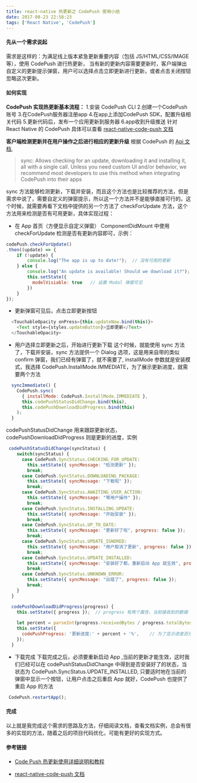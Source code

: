 ```yaml
---
title: react-native 热更新之 CodePush 使用小结
date: 2017-08-23 22:58:23
tags: ['React Native', 'CodePush']
---
```

#### 先从一个需求说起
需求是这样的：为满足线上版本紧急更新重要内容（包括 JS/HTML/CSS/IMAGE 等），使用 CodePush 进行热更新， 当有新的更新内容需要更新时，客户端弹出自定义的更新提示弹窗，用户可以选择点击立即更新进行更新，或者点击关闭按钮忽略这次更新。

#### 如何实现
**CodePush 实现热更新基本流程：**
  1.安装 CodePush CLI
  2.创建一个CodePush 账号
  3.在CodePush服务器注册app
  4.在app上添加CodePush SDK，配置升级相关代码
  5.更新代码后，发布一个应用更新到服务器
  6.app收到升级推送
针对 React Native 的 CodePush 具体可以查看 [react-native-code-push 文档](https://github.com/Microsoft/react-native-code-push) 

**客户端检测更新并在用户操作之后进行相应的更新升级**
根据 CodePush 的 [Api 文档](https://github.com/Microsoft/react-native-code-push/blob/master/docs/api-js.md), 
> sync: Allows checking for an update, downloading it and installing it, all with a single call. Unless you need custom UI and/or behavior, we recommend most developers to use this method when integrating CodePush into their apps

sync 方法能够检测更新，下载并安装，而且这个方法也是比较推荐的方法，但是需求中说了，需要自定义的弹窗提示，所以这一个方法并不是能够直接可行的。这个时候，就需要再看下文档中提供的另一个方法了 checkForUpdate 方法，这个方法用来检测是否有可用更新，具体实现过程：
- 在 App 首页（方便显示自定义弹窗） ComponentDidMount 中使用 checkForUpdate 检测是否有更新内容即可，示例：

```javascript
codePush.checkForUpdate()
.then((update) => {
    if (!update) {
        console.log("The app is up to date!");  // 没有可用的更新
    } else {
        console.log("An update is available! Should we download it?"); // 有可用的更新
        this.setState({   
          modelVisiable: true   // 设置 Modal 弹窗可见
        })
    }
});
```
- 更新弹窗可见后，点击立即更新按钮
```javascript
  <TouchableOpacity onPress={this.updateNow.bind(this)}>
    <Text style={styles.updateButton}>立即更新</Text>
  </TouchableOpacity>
```
- 用户选择立即更新之后，开始进行更新下载
这个时候，就能使用 sync 方法了，下载并安装，sync 方法提供一个 Dialog 选项，这是用来自带的类似 confirm 弹窗，我们已经有弹窗了，就不需要了, installMode 参数就是安装模式，我选择 CodePush.InstallMode.IMMEDIATE，为了展示更新进度，就需要两个方法
```javascript
  syncImmediate() {
    CodePush.sync(
      { installMode: CodePush.InstallMode.IMMEDIATE },
      this.codePushStatusDidChange.bind(this),
      this.codePushDownloadDidProgress.bind(this)
    );
  }
```

codePushStatusDidChange 用来跟踪更新状态，codePushDownloadDidProgress 则是更新的进度，实例

```javascript
 codePushStatusDidChange(syncStatus) {
    switch(syncStatus) {
      case CodePush.SyncStatus.CHECKING_FOR_UPDATE:
        this.setState({ syncMessage: "检测更新" });
        break;
      case CodePush.SyncStatus.DOWNLOADING_PACKAGE:
        this.setState({ syncMessage: "下载啦" });
        break;
      case CodePush.SyncStatus.AWAITING_USER_ACTION:
        this.setState({ syncMessage: "等用户操作" });
        break;
      case CodePush.SyncStatus.INSTALLING_UPDATE:
        this.setState({ syncMessage: "开始安装" });
        break;
      case CodePush.SyncStatus.UP_TO_DATE:
        this.setState({ syncMessage: "更新好了啦", progress: false });
        break;
      case CodePush.SyncStatus.UPDATE_IGNORED:
        this.setState({ syncMessage: "用户取消了更新", progress: false });
        break;
      case CodePush.SyncStatus.UPDATE_INSTALLED:
        this.setState({ syncMessage: "安装好了都，重新启动 App 就生效", progress: false });
        break;
      case CodePush.SyncStatus.UNKNOWN_ERROR:
        this.setState({ syncMessage: "出错了", progress: false });
        break;
    }
  }

  codePushDownloadDidProgress(progress) {
    this.setState({ progress });  // progress 有两个属性，当前接收到的数据 receivedBytes 和总的数据量 totalBytes,
    
    let percent = parseInt(progress.receivedBytes / progress.totalBytes * 100);
    this.setState({
      codePushProgress: '更新进度:' + percent + '%',    // 为了显示进度百分比
    });
  }
```
- 下载完成
下载完成之后，必须要重新启动 App ,当前的更新才能生效，这时我们已经可以在 codePushStatusDidChange 中得到是否安装好了的状态，当状态为 CodePush.SyncStatus.UPDATE_INSTALLED, 只要适时地在当前的弹窗中显示一个按钮，让用户点击之后重启 App 就好，CodePush 也提供了重启 App 的方法
```javascript
 CodePush.restartApp();
```

#### 完成
以上就是我完成这个需求的思路及方法，仔细阅读文档，查看文档实例，总会有很多的实现的方法，随着之后的项目代码优化，可能有更好的实现方式。

#### 参考链接
- [Code Push 热更新使用详细说明和教程](http://bbs.reactnative.cn/topic/725/code-push-%E7%83%AD%E6%9B%B4%E6%96%B0%E4%BD%BF%E7%94%A8%E8%AF%A6%E7%BB%86%E8%AF%B4%E6%98%8E%E5%92%8C%E6%95%99%E7%A8%8B)

- [react-native-code-push 文档](https://github.com/Microsoft/react-native-code-push)